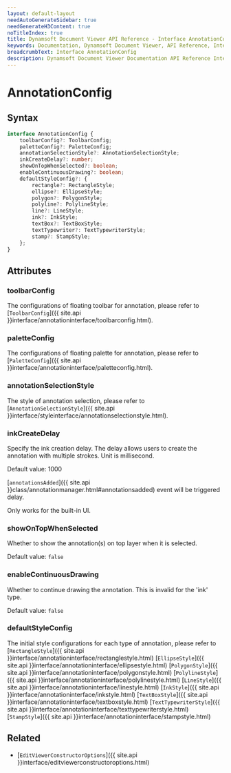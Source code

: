 ```yaml
---
layout: default-layout
needAutoGenerateSidebar: true
needGenerateH3Content: true
noTitleIndex: true
title: Dynamsoft Document Viewer API Reference - Interface AnnotationConfig
keywords: Documentation, Dynamsoft Document Viewer, API Reference, Interface AnnotationConfig
breadcrumbText: Interface AnnotationConfig
description: Dynamsoft Document Viewer Documentation API Reference Interface AnnotationConfig Page
---
```


# AnnotationConfig

## Syntax

```typescript
interface AnnotationConfig {
    toolbarConfig?: ToolbarConfig;
    paletteConfig?: PaletteConfig;
    annotationSelectionStyle?: AnnotationSelectionStyle;
    inkCreateDelay?: number; 
    showOnTopWhenSelected?: boolean; 
    enableContinuousDrawing?: boolean;
    defaultStyleConfig?: {
        rectangle?: RectangleStyle;
        ellipse?: EllipseStyle;
        polygon?: PolygonStyle;
        polyline?: PolylineStyle;
        line?: LineStyle;
        ink?: InkStyle;
        textBox?: TextBoxStyle;
        textTypewriter?: TextTypewriterStyle;
        stamp?: StampStyle;
    };
}
```

## Attributes

### toolbarConfig

The configurations of floating toolbar for annotation, please refer to [`ToolbarConfig`]({{ site.api }}interface/annotationinterface/toolbarconfig.html).

### paletteConfig

The configurations of floating palette for annotation, please refer to [`PaletteConfig`]({{ site.api }}interface/annotationinterface/paletteconfig.html).

### annotationSelectionStyle

The style of annotation selection, please refer to [`AnnotationSelectionStyle`]({{ site.api }}interface/styleinterface/annotationselectionstyle.html).

### inkCreateDelay

Specify the ink creation delay. The delay allows users to create the annotation with multiple strokes. Unit is millisecond.

Default value: 1000

[`annotationsAdded`]({{ site.api }}class/annotationmanager.html#annotationsadded) event will be triggered delay.

Only works for the built-in UI.

### showOnTopWhenSelected

Whether to show the annotation(s) on top layer when it is selected. 

Default value: `false`

### enableContinuousDrawing

Whether to continue drawing the annotation. This is invalid for the 'ink' type.

Default value: `false`

### defaultStyleConfig

The initial style configurations for each type of annotation, please refer to [`RectangleStyle`]({{ site.api }}interface/annotationinterface/rectanglestyle.html)
[`EllipseStyle`]({{ site.api }}interface/annotationinterface/ellipsestyle.html)
[`PolygonStyle`]({{ site.api }}interface/annotationinterface/polygonstyle.html)
[`PolylineStyle`]({{ site.api }}interface/annotationinterface/polylinestyle.html)
[`LineStyle`]({{ site.api }}interface/annotationinterface/linestyle.html)
[`InkStyle`]({{ site.api }}interface/annotationinterface/inkstyle.html)
[`TextBoxStyle`]({{ site.api }}interface/annotationinterface/textboxstyle.html)
[`TextTypewriterStyle`]({{ site.api }}interface/annotationinterface/texttypewriterstyle.html)
[`StampStyle`]({{ site.api }}interface/annotationinterface/stampstyle.html)

## Related

- [`EditViewerConstructorOptions`]({{ site.api }}interface/editviewerconstructoroptions.html)
